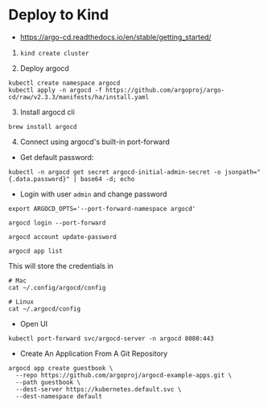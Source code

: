 # Deploy to Kind

- https://argo-cd.readthedocs.io/en/stable/getting_started/

1. `kind create cluster`

2. Deploy argocd

```
kubectl create namespace argocd
kubectl apply -n argocd -f https://github.com/argoproj/argo-cd/raw/v2.3.3/manifests/ha/install.yaml
```

3. Install argocd cli

`brew install argocd`

4. Connect using argocd's built-in port-forward

- Get default password:

```
kubectl -n argocd get secret argocd-initial-admin-secret -o jsonpath="{.data.password}" | base64 -d; echo
```

- Login with user `admin` and change password

```
export ARGOCD_OPTS='--port-forward-namespace argocd'

argocd login --port-forward

argocd account update-password

argocd app list
```

This will store the credentials in

```
# Mac
cat ~/.config/argocd/config

# Linux
cat ~/.argocd/config
```

- Open UI

```
kubectl port-forward svc/argocd-server -n argocd 8080:443
```

- Create An Application From A Git Repository

```
argocd app create guestbook \
  --repo https://github.com/argoproj/argocd-example-apps.git \
  --path guestbook \
  --dest-server https://kubernetes.default.svc \
  --dest-namespace default
```
